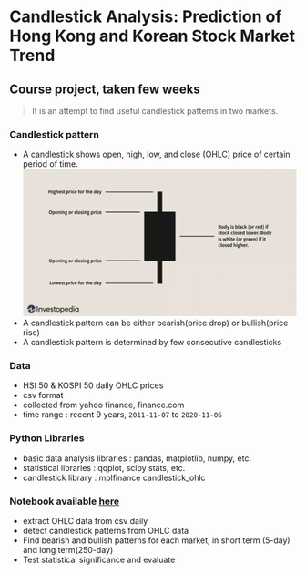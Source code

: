 # Candlestick Analysis: Prediction of Hong Kong and Korean Stock Market Trend

## Course project, taken few weeks

> It is an attempt to find useful candlestick patterns in two markets.

### Candlestick pattern
- A candlestick shows open, high, low, and close (OHLC) price of certain period of time.
![candlestick_chart.png](/Jupyter/Candlestick_Pattern/images/candlestick_chart.png)
- A candlestick pattern can be either bearish(price drop) or bullish(price rise)
- A candlestick pattern is determined by few consecutive candlesticks

### Data
- HSI 50 & KOSPI 50 daily OHLC prices
- csv format
- collected from yahoo finance, finance.com
- time range : recent 9 years, `2011-11-07` to `2020-11-06`

### Python Libraries
- basic data analysis libraries : pandas, matplotlib, numpy, etc.
- statistical libraries : qqplot, scipy stats, etc.
- candlestick library : mplfinance candlestick_ohlc

### Notebook available [here](https://github.com/fl-ada/Toy_programs/blob/master/Jupyter/Candlestick%20Pattern/STAT3609_project_group2.ipynb)
- extract OHLC data from csv daily 
- detect candlestick patterns from OHLC data
- Find bearish and bullish patterns for each market, in short term (5-day) and long term(250-day)
- Test statistical significance and evaluate